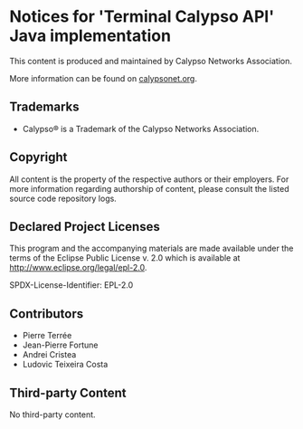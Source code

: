 # Notices for 'Terminal Calypso API' Java implementation

This content is produced and maintained by Calypso Networks Association.

More information can be found on [calypsonet.org](http://calypsonet.org).

## Trademarks

* Calypso® is a Trademark of the Calypso Networks Association.

## Copyright

All content is the property of the respective authors or their employers. For
more information regarding authorship of content, please consult the listed
source code repository logs.

## Declared Project Licenses

This program and the accompanying materials are made available under the terms
of the Eclipse Public License v. 2.0 which is available at
http://www.eclipse.org/legal/epl-2.0.

SPDX-License-Identifier: EPL-2.0

## Contributors

* Pierre Terrée 
* Jean-Pierre Fortune
* Andrei Cristea
* Ludovic Teixeira Costa
   
## Third-party Content

No third-party content.
